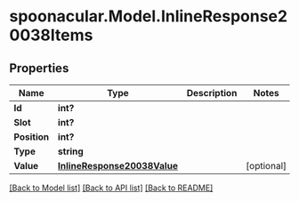 # spoonacular.Model.InlineResponse20038Items
## Properties

Name | Type | Description | Notes
------------ | ------------- | ------------- | -------------
**Id** | **int?** |  | 
**Slot** | **int?** |  | 
**Position** | **int?** |  | 
**Type** | **string** |  | 
**Value** | [**InlineResponse20038Value**](InlineResponse20038Value.md) |  | [optional] 

[[Back to Model list]](../README.md#documentation-for-models) [[Back to API list]](../README.md#documentation-for-api-endpoints) [[Back to README]](../README.md)

